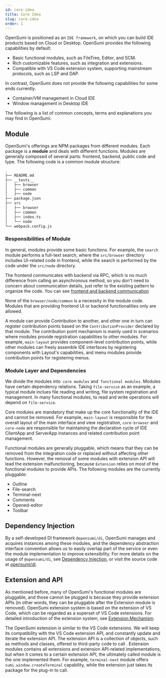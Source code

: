 ```yaml
---
id: core-idea
title: Core Idea
slug: core-idea
order: 1
---
```


OpenSumi is positioned as an `IDE framework`, on which you can build IDE products based on Cloud or Desktop. OpenSumi provides the following capabilities by default:

- Basic functional modules, such as FileTree, Editor, and SCM. 
- Rich customizable features, such as integration and extensions.  
- Compatible with VS Code extension system, supporting mainstream protocols, such as LSP and DAP.

In contrast, OpenSumi does not provide the following capabilities for some ends currently.

- Container/VM management in Cloud IDE 
- Window management in Desktop IDE 

The following is a list of common concepts, terms and explanations you may find in OpenSumi.

## Module

OpenSumi's offerings are NPM packages from different modules. Each package is a **module** and deals with different functions. Modules are generally composed of several parts: frontend, backend, public code and type. The following code is a common module structure:

```bash
.
├── README.md
├── __tests__
│   ├── browser
│   ├── common
│   ├── node
├── package.json
├── src
│   ├── browser
│   ├── common
│   ├── index.ts
│   └── node
└── webpack.config.js
```

### Responsibilities of Module 

In general, modules provide some basic functions. For example, the `search` module performs a full-text search, where the `src/browser` directory includes UI-related code in frontend, while the search is performed by the code under the `src/node` directory.

The frontend communicates with backend via RPC, which is no much difference from calling an asynchronous method, so you don't need to concern about communication details, just refer to the existing pattern to organize the code. You can see [frontend and backend communication](./connection)

None of the `browser/node/common` is a necessity in the module code. Modules that are providing frontend UI or backend functionalities only are allowed. 

A module can provide Contribution to another, and other one in turn can register contribution points based on the `ContributionProvider` declared by that module. The contribution point mechanism is mainly used in scenarios where modules provide registration capabilities to other modules. For example, `main-layout` provides component-level contribution points, while other modules can freely assemble IDE interfaces by registering components with Layout's capabilities, and menu modules provide contribution points for registering menus.

### Module Layer and Dependencies

We divide the modules into` core modules` and` functional modules`. Modules have certain dependency relations. Taking `file-service` as an example, a typical module inclues file reading and writing, file system registration and management. In many functional modules, to read and write operations will depend on `file-service`.
 
Core modules are mandatory that make up the core functionality of the IDE and cannot be removed. For example, `main-layout` is responsible for the overall layout of the main interface and view registration, `core-browser` and `core-node` are responsible for maintaining the declaration cycle of IDE ClientApp and ServerApp instances and related contribution point management.

Functional modules are generally pluggable, which means that they can be removed from the integration code or replaced without affecting other functions. However, the removal of some modules with extension API will lead the extension malfunctioning, because `Extension` relies on most of the functional modules to provide APIs. The following modules are the currently pluggable:

- Outline
- File-search
- Terminal-next
- Comments
- Opened-editor
- Toolbar

## Dependency Injection

By a self-developed DI framework `@opensumi/di`, OpenSumi manages and acquires instances among these modules, and the dependency abstraction interface convention allows us to easily overlap part of the service or even the module implementation to improve extensibility. For more details on the usage of `@opensumi/di`, see [Dependency Injection](./dependence-injector), or visit the source code at [opensumi/di](https://github.com/opensumi/di).

## Extension and API

As mentioned before, many of OpenSumi's functional modules are pluggable, and those cannot be plugged is because they provide extension APIs (in other words, they can be pluggable after the Extension module is removed). OpenSumi extension system is based on the extension of VS Code, which can be regarded as a superset of VS Code extensions. For detailed introduction of the extension system, see [Extension Mechanism](./extension-mechanism).

The OpenSumi extension is similar to the VS Code extensions. We will keep its compatibility with the VS Code extension API, and constantly update and iterate the extension API. The extension API is a collection of objects, such as methods and classes, offered to third-party code to call . Extension modules contains all extensions and extension API-related implementations, but when it comes to a certain extension API, the ultimately called module is the one implemented them. For example, `terminal-next` module offers `sumi.window.createTerminal` capability, while the extension just takes its package for the plug-in to call.


